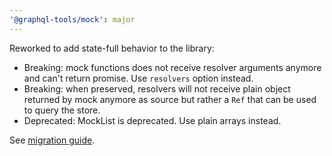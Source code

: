 ```yaml
---
'@graphql-tools/mock': major
---
```


Reworked to add state-full behavior to the library:
- Breaking: mock functions does not receive resolver arguments anymore and can't return promise. Use `resolvers` option instead.
- Breaking: when preserved, resolvers will not receive plain object returned by mock anymore as source but rather a `Ref` that can be used to query the store.
- Deprecated: MockList is deprecated. Use plain arrays instead.

See [migration guide](https://www.graphql-tools.com/docs/mocking/#migration-from-v7-and-below).
